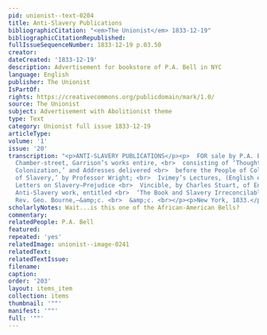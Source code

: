```yaml
---
pid: unionist--text-0204
title: Anti-Slavery Publications
bibliographicCitation: "<em>The Unionist</em> 1833-12-19"
bibliographicCitationRepublished: 
fullIssueSequenceNumber: 1833-12-19 p.03.50
creator: 
dateCreated: '1833-12-19'
description: Advertisement for bookstore of P.A. Bell in NYC
language: English
publisher: The Unionist
IsPartOf: 
rights: https://creativecommons.org/publicdomain/mark/1.0/
source: The Unionist
subject: Advertisement with Abolitionist theme
type: Text
category: Unionist full issue 1833-12-19
articleType: 
volume: '1'
issue: '20'
transcription: "<p>ANTI-SLAVERY PUBLICATIONS</p><p>  FOR sale by P.A. BELL, No. 73,
  Chamber-street, Garrison’s works entire, <br>  consisting of ‘Thoughts on African
  Colonization,’ and Addresses delivered <br>  before the People of Color. ‘The Sin
  of Slavery,’ by Professor Wright; <br>  Ivimey’s Lectures, (English edition)—Paxton’s
  Letters on Slavery—Prejudice <br>  Vincible, by Charles Stuart, of England—A scarce
  Anti-Slavery work, entitled <br>  ‘The Book and Slavery Irreconcilable,’ by the
  Rev. Geo. Bourne,—&amp;c. <br>  &amp;c. <br></p><p>New York, 1833.</p>"
scholarlyNotes: Wait...is this one of the African-American Bells?
commentary: 
relatedPeople: P.A. Bell
featured: 
repeated: 'yes'
relatedImage: unionist--image-0241
relatedText: 
relatedTextIssue: 
filename: 
caption: 
order: '203'
layout: items_item
collection: items
thumbnail: '""'
manifest: '""'
full: '""'
---
```

